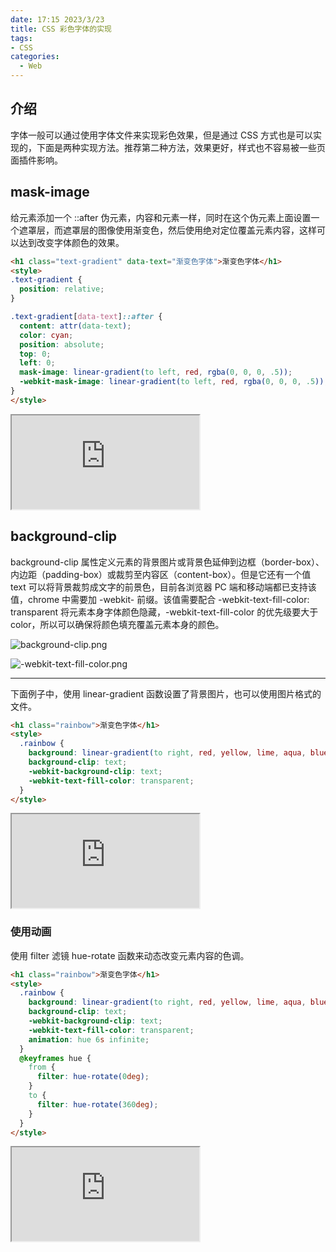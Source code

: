 ```yaml
---
date: 17:15 2023/3/23
title: CSS 彩色字体的实现
tags:
- CSS
categories:  - Web
---
```

## 介绍
字体一般可以通过使用字体文件来实现彩色效果，但是通过 CSS 方式也是可以实现的，下面是两种实现方法。推荐第二种方法，效果更好，样式也不容易被一些页面插件影响。
## mask-image
给元素添加一个 ::after 伪元素，内容和元素一样，同时在这个伪元素上面设置一个遮罩层，而遮罩层的图像使用渐变色，然后使用绝对定位覆盖元素内容，这样可以达到改变字体颜色的效果。
```html
<h1 class="text-gradient" data-text="渐变色字体">渐变色字体</h1>
<style>
.text-gradient {
  position: relative;
}

.text-gradient[data-text]::after {
  content: attr(data-text);
  color: cyan;
  position: absolute;
  top: 0;
  left: 0;
  mask-image: linear-gradient(to left, red, rgba(0, 0, 0, .5));
  -webkit-mask-image: linear-gradient(to left, red, rgba(0, 0, 0, .5));
}
</style>
```
<iframe src="https://code.juejin.cn/pen/7151771895338106917"></iframe>

## background-clip
background-clip 属性定义元素的背景图片或背景色延伸到边框（border-box）、内边距（padding-box）或裁剪至内容区（content-box）。但是它还有一个值 text 可以将背景裁剪成文字的前景色，目前各浏览器 PC 端和移动端都已支持该值，chrome 中需要加 -webkit- 前缀。该值需要配合 -webkit-text-fill-color: transparent 将元素本身字体颜色隐藏，-webkit-text-fill-color 的优先级要大于 color，所以可以确保将颜色填充覆盖元素本身的颜色。

![background-clip.png](https://p9-juejin.byteimg.com/tos-cn-i-k3u1fbpfcp/29d7aebbd17d4c9db46fc943dff2a66f~tplv-k3u1fbpfcp-watermark.image?)

![-webkit-text-fill-color.png](https://p9-juejin.byteimg.com/tos-cn-i-k3u1fbpfcp/448af97147c34bfda8f31de5ea8e89e6~tplv-k3u1fbpfcp-watermark.image?)

---
下面例子中，使用 linear-gradient 函数设置了背景图片，也可以使用图片格式的文件。
```html
<h1 class="rainbow">渐变色字体</h1>
<style>
  .rainbow {
    background: linear-gradient(to right, red, yellow, lime, aqua, blue, fuchsia) 0 / 50%;
    background-clip: text;
    -webkit-background-clip: text;
    -webkit-text-fill-color: transparent;
  }
</style>
```
<iframe src="https://code.juejin.cn/pen/7151772798472421384"></iframe>

### 使用动画
使用 filter 滤镜 hue-rotate 函数来动态改变元素内容的色调。
```html
<h1 class="rainbow">渐变色字体</h1>
<style>
  .rainbow {
    background: linear-gradient(to right, red, yellow, lime, aqua, blue, fuchsia) 0 / 50%;
    background-clip: text;
    -webkit-background-clip: text;
    -webkit-text-fill-color: transparent;
    animation: hue 6s infinite;
  }
  @keyframes hue {
    from {
      filter: hue-rotate(0deg);
    }
    to {
      filter: hue-rotate(360deg);
    }
  }
</style>
```
<iframe src="https://code.juejin.cn/pen/7151773284533534755"></iframe>